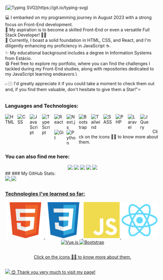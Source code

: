 [![Typing SVG](https://readme-typing-svg.herokuapp.com/?lines=Hello+World,+I´m+Davidson+Dias!;But+you+can+call+me+Davidson!;I´m+a+Full-Stack+Developer.;Welcome+to+my+GitHub!)](https://git.io/typing-svg)

💻 I embarked on my programming journey in August 2023 with a strong focus on Front-End development.\
🚀 My aspiration is to become a skilled Front-End or even a versatile Full Stack Developer! 🙏🏼\
🌱 Currently, I boast a solid foundation in HTML, CSS, and React, and I'm diligently enhancing my proficiency in JavaScript ☕.\
✨ My educational background includes a degree in Information Systems from Estácio.\
😄 Feel free to explore my portfolio, where you can find the challenges I tackled during my Front-End studies, along with repositories dedicated to my JavaScript learning endeavors.\

👉🏼 I'd greatly appreciate it if you could take a moment to check them out and, if you find them valuable, don't hesitate to give them a Star!"⭐

##
### Languages and Technologies:
<img 
    align="left" 
    alt="HTML"
    title="HTML" 
    width="30px" 
    style="padding-right: 10px;" 
    src="https://cdn.jsdelivr.net/gh/devicons/devicon@latest/icons/html5/html5-original.svg" 
/>
<img 
    align="left" 
    alt="CSS" 
    title="CSS"
    width="30px" 
    style="padding-right: 10px;" 
    src="https://cdn.jsdelivr.net/gh/devicons/devicon@latest/icons/css3/css3-original.svg" 
/>
<img 
    align="left" 
    alt="JavaScript" 
    title="JavaScript"
    width="30px" 
    style="padding-right: 10px;" 
    src="https://cdn.jsdelivr.net/gh/devicons/devicon@latest/icons/javascript/javascript-original.svg" 
/>
<img 
    align="left" 
    alt="TypeScript"
    title="TypeScript" 
    width="30px" 
    style="padding-right: 10px;" 
    src="https://cdn.jsdelivr.net/gh/devicons/devicon@latest/icons/typescript/typescript-original.svg" 
/>
<img 
    align="left" 
    alt="React"
    title="React" 
    width="30px" 
    style="padding-right: 10px;" 
    src="https://cdn.jsdelivr.net/gh/devicons/devicon@latest/icons/react/react-original.svg" 
/>
<img 
    align="left" 
    alt="Next.js" 
    title="Next.js"
    width="30px" 
    style="padding-right: 10px;" 
    src="https://cdn.jsdelivr.net/gh/devicons/devicon@latest/icons/nextjs/nextjs-original.svg" 
/>
<img 
    align="left" 
    alt="Bootstrap"
    title="Bootstrap" 
    width="30px" 
    style="padding-right: 10px;" 
    src="https://cdn.jsdelivr.net/gh/devicons/devicon@latest/icons/bootstrap/bootstrap-original.svg" 
/>
<img 
    align="left" 
    alt="Tailwind" 
    title="Tailwind"
    width="30px" 
    style="padding-right: 10px;" 
    src="https://cdn.jsdelivr.net/gh/devicons/devicon@latest/icons/tailwindcss/tailwindcss-original.svg" 
/>
<img 
    align="left" 
    alt="SASS" 
    title="SASS"
    width="30px" 
    style="padding-right: 10px;" 
    src="https://cdn.jsdelivr.net/gh/devicons/devicon@latest/icons/sass/sass-original.svg" 
/>
<img 
    align="left" 
    alt="PHP" 
    title="PHP"
    width="30px" 
    style="padding-right: 10px;" 
    src="https://cdn.jsdelivr.net/gh/devicons/devicon@latest/icons/php/php-original.svg" 
/>
<img 
    align="left" 
    alt="Laravel" 
    title="Laravel"
    width="30px" 
    style="padding-right: 10px;" 
    src="https://cdn.jsdelivr.net/gh/devicons/devicon@latest/icons/laravel/laravel-original.svg" 
/>
<img 
    align="left" 
    alt="JQuery" 
    title="JQuery"
    width="30px" 
    style="padding-right: 10px;" 
    src="https://cdn.jsdelivr.net/gh/devicons/devicon@latest/icons/jquery/jquery-original.svg" 
/>
<img 
    align="left" 
    alt="Git" 
    title="Git"
    width="30px" 
    style="padding-right: 10px;" 
    src="https://cdn.jsdelivr.net/gh/devicons/devicon@latest/icons/git/git-original.svg" 
/>
<img 
    align="left" 
    alt="Python" 
    title="Python"
    width="30px" 
    style="padding-right: 10px;" 
    src="https://cdn.jsdelivr.net/gh/devicons/devicon@latest/icons/python/python-original.svg" 
/>

<br/>
<br/>
  <p>Click on the icons ☝🏻 to know more about them.</p>
</div>

##
### You can also find me here:
<div align="center"> 
  <a href ="https://www.linkedin.com/in/davidson-dias/" target="_blank"><img src="https://img.shields.io/badge/-LinkedIn-%230077B5?style=for-the-badge&logo=linkedin&logoColor=white" target="_blank"></a> 
  <a href ="https://www.youtube.com/c/InfoSevenTecnologia" target="_blank"><img src="https://img.shields.io/badge/YouTube-FF0000?style=for-the-badge&logo=youtube&logoColor=white" target="_blank"></a>
  <a href ="https://instagram.com/davidsonfe /" target="_blank"><img src="https://img.shields.io/badge/-Instagram-%23E4405F?style=for-the-badge&logo=instagram&logoColor=white" target="_blank"></a>
  <a href = "mailto: davidsonfe7@gmail.com"><img src="https://img.shields.io/badge/-Gmail-%23333?style=for-the-badge&logo=gmail&logoColor=white" target="_blank"></a>
  <a href ="https://wa.me/5531994980340"><img src="https://img.shields.io/badge/WhatsApp-25D366?style=for-the-badge&logo=whatsapp&logoColor=white" target="_blank"></a>
</div>
##
### My GitHub Stats:
<div>
  <a href="https://github.com/davidsondias">
  <img height="180em" src="https://github-readme-stats.vercel.app/api?username=davidsondias&show_icons=true&theme=tokyonight&include_all_commits=true&count_private=true"/>
  <img height="180em" src="https://github-readme-stats.vercel.app/api/top-langs/?username=davidsondias&layout=compact&langs_count=6&theme=tokyonight"/>
</div>
    
##
### Technologies I've learned so far:
<div align="center">
  <img src="https://raw.githubusercontent.com/devicons/devicon/master/icons/html5/html5-original.svg" width="120" alt="HTML5">
  <img src="https://raw.githubusercontent.com/devicons/devicon/master/icons/css3/css3-original.svg" width="120" alt="CSS3">
  <img src="https://raw.githubusercontent.com/devicons/devicon/master/icons/javascript/javascript-plain.svg" width="120" alt="JavaScript">
  <img src="https://raw.githubusercontent.com/devicons/devicon/master/icons/react/react-original.svg" width="120" alt="React">
  <img src="https://img.icons8.com/color/2x/vue-js.png" width="120" alt="Vue.js">
  <img src="https://img.icons8.com/color/2x/bootstrap.png" width="120" alt="Bootstrap">
  <br><br>
  <p>Click on the icons ☝🏻 to know more about them.</p>
</div>


##
![](https://komarev.com/ghpvc/?username=DavidsonDias)
😊 Thank you very much to visit my page!
